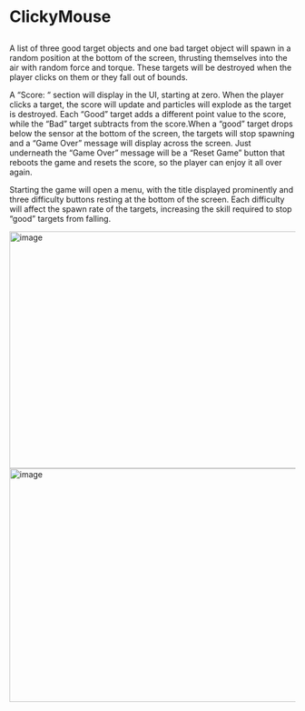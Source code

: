 # ClickyMouse

##
A list of three good target objects and one bad target object will spawn in a random position at the bottom of the screen, thrusting themselves into the air with random force and torque. These targets will be destroyed when the player clicks on them or they fall out of bounds.

A “Score: “ section will display in the UI, starting at zero. When the player clicks a target, the score will update and particles will explode as the target is destroyed. Each “Good” target adds a different point value to the score, while the “Bad” target subtracts from the score.When a “good” target drops below the sensor at the bottom of the screen, the targets will stop spawning and a “Game Over” message will display across the screen. Just underneath the “Game Over” message will be a “Reset Game” button that reboots the game and resets the score, so the player can enjoy it all over again.

Starting the game will open a menu, with the title displayed prominently and three difficulty buttons resting at the bottom of the screen. Each difficulty will affect the spawn rate of the targets, increasing the skill required to stop “good” targets from falling.

<img width="703" height="417" alt="image" src="https://github.com/user-attachments/assets/637a3102-ebd9-41fd-8c24-886358aa5247" />
<img width="700" height="411" alt="image" src="https://github.com/user-attachments/assets/a0d33a3d-bd57-497b-851b-e4965fe2ec6e" />

